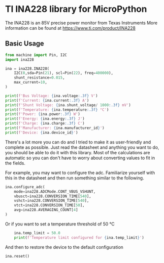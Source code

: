 
# TI INA228 library for MicroPython

The INA228 is an 85V precise power monitor from Texas Instruments
More information can be found at https://www.ti.com/product/INA228

## Basic Usage

```python
from machine import Pin, I2C
import ina228

ina = ina228.INA228(
    I2C(0,sda=Pin(21), scl=Pin(22), freq=400000),
    shunt_resistance=0.015,
    max_current=10,
)

print(f'Bus Voltage: {ina.voltage:.3f} V')
print(f'Current: {ina.current:.3f} A')
print(f'Shunt Voltage: {ina.shunt_voltage/ 1000:.3f} mV')
print(f'Temperature: {ina.temperature:.3f} °C')
print(f'Power: {ina.power:.3f} W')
print(f'Energy: {ina.energy:.3f} J')
print(f'Charge: {ina.charge:.3f} C')
print(f'Manufacturer: {ina.manufacturer_id}')
print(f'Device: {ina.device_id}')
```

There's a lot more you can do and I tried to make it as user-friendly and complete as possible. Just read the datasheet and anything you want to do, you should be able to do it with this library. Most of the calculations are automatic so you can don't have to worry about converting values to fit in the fields.

For example, you may want to configure the adc. Familiarize yourself with this in the
datasheet and then run something similar to the following.
```python
ina.configure_adc(
    mode=ina228.ADCMode.CONT_VBUS_VSHUNT,
    vbusct=ina228.CONVERSION_TIME[540],
    vshct=ina228.CONVERSION_TIME[540],
    vtct=ina228.CONVERSION_TIME[50],
    avg=ina228.AVERAGING_COUNT[4]
)
```

Or if you want to set a temperature threshold of 50 °C
```python
    ina.temp_limit = 50.0
    print(f'Temperature limit configured for {ina.temp_limit}')
```

And then to restore the device to the default configuration
```python
ina.reset()
```
